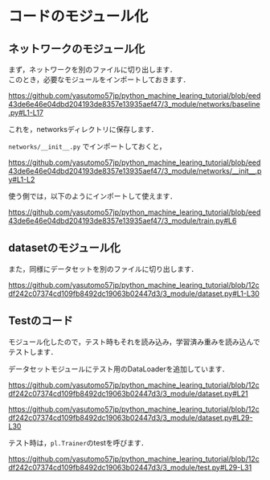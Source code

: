 # コードのモジュール化

## ネットワークのモジュール化

まず，ネットワークを別のファイルに切り出します．  
このとき，必要なモジュールをインポートしておきます．

https://github.com/yasutomo57jp/python_machine_learing_tutorial/blob/eed43de6e46e04dbd204193de8357e13935aef47/3_module/networks/baseline.py#L1-L17

これを，networksディレクトリに保存します．


```networks/__init__.py``` でインポートしておくと，

https://github.com/yasutomo57jp/python_machine_learing_tutorial/blob/eed43de6e46e04dbd204193de8357e13935aef47/3_module/networks/__init__.py#L1-L2

使う側では，以下のようにインポートして使えます．

https://github.com/yasutomo57jp/python_machine_learing_tutorial/blob/eed43de6e46e04dbd204193de8357e13935aef47/3_module/train.py#L6


## datasetのモジュール化
また，同様にデータセットを別のファイルに切り出します．

https://github.com/yasutomo57jp/python_machine_learing_tutorial/blob/12cdf242c07374cd109fb8492dc19063b02447d3/3_module/dataset.py#L1-L30

## Testのコード
モジュール化したので，テスト時もそれを読み込み，学習済み重みを読み込んでテストします．

データセットモジュールにテスト用のDataLoaderを追加しています．

https://github.com/yasutomo57jp/python_machine_learing_tutorial/blob/12cdf242c07374cd109fb8492dc19063b02447d3/3_module/dataset.py#L21

https://github.com/yasutomo57jp/python_machine_learing_tutorial/blob/12cdf242c07374cd109fb8492dc19063b02447d3/3_module/dataset.py#L29-L30

テスト時は，```pl.Trainer```のtestを呼びます．

https://github.com/yasutomo57jp/python_machine_learing_tutorial/blob/12cdf242c07374cd109fb8492dc19063b02447d3/3_module/test.py#L29-L31
